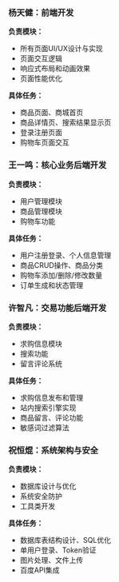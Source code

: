 ### **杨天健：前端开发**
**负责模块：**
- 所有页面UI/UX设计与实现
- 页面交互逻辑
- 响应式布局和动画效果
- 页面性能优化

**具体任务：**
- 商品页面、商城首页
- 商品详情页、搜索结果显示页
- 登录注册页面
- 购物车页面交互

### **王一鸣：核心业务后端开发**
**负责模块：**
- 用户管理模块
- 商品管理模块
- 购物车功能

**具体任务：**
- 用户注册登录、个人信息管理
- 商品CRUD操作、商品分类
- 购物车添加/删除/修改数量
- 订单生成和状态管理

### **许智凡：交易功能后端开发**
**负责模块：**
- 求购信息模块
- 搜索功能
- 留言评论系统

**具体任务：**
- 求购信息发布和管理
- 站内搜索引擎实现
- 商品留言、评论功能
- 敏感词过滤算法

### **祝恒焜：系统架构与安全**
**负责模块：**
- 数据库设计与优化
- 系统安全防护
- 工具类开发

**具体任务：**
- 数据库表结构设计、SQL优化
- 单用户登录、Token验证
- 图片处理、文件上传
- 百度API集成
